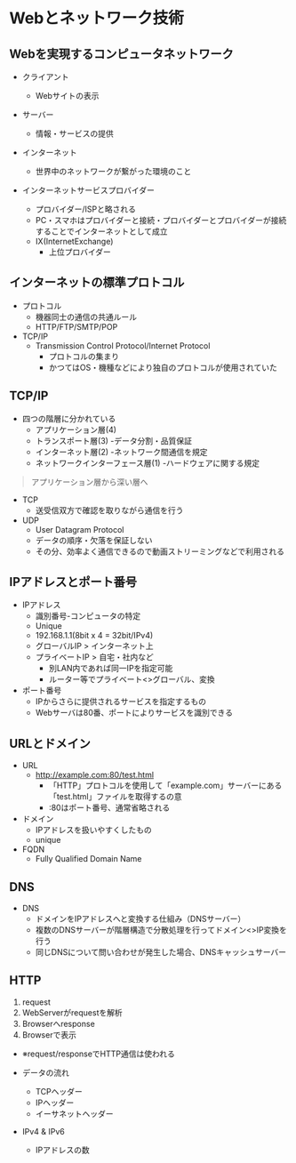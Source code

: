 # Webとネットワーク技術

## Webを実現するコンピュータネットワーク
- クライアント
  - Webサイトの表示
- サーバー
  - 情報・サービスの提供
  
- インターネット
  - 世界中のネットワークが繋がった環境のこと
- インターネットサービスプロバイダー
  - プロバイダー/ISPと略される
  - PC・スマホはプロバイダーと接続・プロバイダーとプロバイダーが接続することでインターネットとして成立
  - IX(InternetExchange)
    - 上位プロバイダー

## インターネットの標準プロトコル
- プロトコル
  - 機器同士の通信の共通ルール
  - HTTP/FTP/SMTP/POP
- TCP/IP
  - Transmission Control Protocol/Internet Protocol
    - プロトコルの集まり
    - かつてはOS・機種などにより独自のプロトコルが使用されていた

## TCP/IP
- 四つの階層に分かれている
  - アプリケーション層(4)
  - トランスポート層(3)  -データ分割・品質保証
  - インターネット層(2)  -ネットワーク間通信を規定
  - ネットワークインターフェース層(1)  -ハードウェアに関する規定
> アプリケーション層から深い層へ

- TCP
  - 送受信双方で確認を取りながら通信を行う
- UDP
  - User Datagram Protocol
  - データの順序・欠落を保証しない
  - その分、効率よく通信できるので動画ストリーミングなどで利用される
  
## IPアドレスとポート番号
- IPアドレス
  - 識別番号-コンピュータの特定
  - Unique
  - 192.168.1.1(8bit x 4 = 32bit/IPv4)
  - グローバルIP > インターネット上
  - プライベートIP > 自宅・社内など
    - 別LAN内であれば同一IPを指定可能
    - ルーター等でプライベート<>グローバル、変換
- ポート番号
  - IPからさらに提供されるサービスを指定するもの
  - Webサーバは80番、ポートによりサービスを識別できる
  
## URLとドメイン
- URL
  - http://example.com:80/test.html
    - 「HTTP」プロトコルを使用して「example.com」サーバーにある「test.html」ファイルを取得するの意
    - :80はポート番号、通常省略される
- ドメイン
  - IPアドレスを扱いやすくしたもの
  - unique
- FQDN
  - Fully Qualified Domain Name

## DNS
- DNS
  - ドメインをIPアドレスへと変換する仕組み（DNSサーバー）
  - 複数のDNSサーバーが階層構造で分散処理を行ってドメイン<>IP変換を行う
  - 同じDNSについて問い合わせが発生した場合、DNSキャッシュサーバー

## HTTP
1. request
2. WebServerがrequestを解析
3. Browserへresponse
4. Browserで表示
- ※request/responseでHTTP通信は使われる

- データの流れ
  - TCPヘッダー
  - IPヘッダー
  - イーサネットヘッダー
    
- IPv4 & IPv6
  - IPアドレスの数
